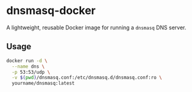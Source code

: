 # dnsmasq-docker

A lightweight, reusable Docker image for running a `dnsmasq` DNS server.

## Usage

```bash
docker run -d \
  --name dns \
  -p 53:53/udp \
  -v $(pwd)/dnsmasq.conf:/etc/dnsmasq.d/dnsmasq.conf:ro \
  yourname/dnsmasq:latest
```
